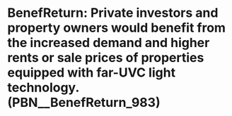 # BenefReturn: __Private investors and property owners would benefit from the increased demand and higher rents or sale prices of properties equipped with far-UVC light technology.__ (PBN__BenefReturn_983)

